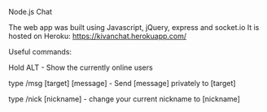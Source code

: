 Node.js Chat

The web app was built using Javascript, jQuery, express and socket.io
It is hosted on Heroku: https://kivanchat.herokuapp.com/


Useful commands:

Hold ALT - Show the currently online users 

type /msg [target] [message] - Send [message] privately to [target]

type /nick [nickname] - change your current nickname to [nickname]
